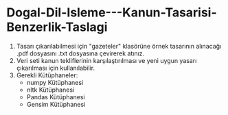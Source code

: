 # Dogal-Dil-Isleme---Kanun-Tasarisi-Benzerlik-Taslagi

1. Tasarı çıkarılabilmesi için "gazeteler" klasörüne örnek tasarının alınacağı .pdf dosyasını .txt dosyasına çevirerek atınız.
2. Veri seti kanun tekliflerinin karşılaştırılması ve yeni uygun yasarı çıkarılması için kullanılabilir.
3. Gerekli Kütüphaneler:
   - numpy Kütüphanesi
   - nltk Kütüphanesi
   - Pandas Kütüphanesi
   - Gensim Kütüphanesi
